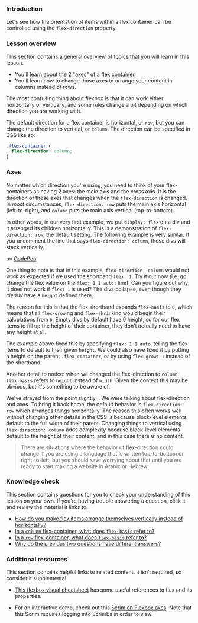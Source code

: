 ### Introduction

Let's see how the orientation of items within a flex container can be controlled using the `flex-direction` property.

### Lesson overview

This section contains a general overview of topics that you will learn in this lesson.

-   You'll learn about the 2 "axes" of a flex container.
-   You'll learn how to change those axes to arrange your content in columns instead of rows.

The most confusing thing about flexbox is that it can work either horizontally or vertically, and some rules change a bit depending on which direction you are working with.

The default direction for a flex container is horizontal, or `row`, <span id='flex-vertical'>but you can change the direction to vertical, or `column`. The direction can be specified in CSS like so:
</span>

```css
.flex-container {
  flex-direction: column;
}
```

### Axes

<span id='flex-axes'>No matter which direction you're using, you need to think of your flex-containers as having 2 axes: the main axis and the cross axis. It is the direction of these axes that changes when the `flex-direction` is changed. In _most_ circumstances, `flex-direction: row` puts the main axis horizontal (left-to-right), and `column` puts the main axis vertical (top-to-bottom).</span>

In other words, in our very first example, we put `display: flex` on a div and it arranged its children horizontally. This is a demonstration of `flex-direction: row`, the default setting. The following example is very similar. If you uncomment the line that says `flex-direction: column`, those divs will stack vertically.



  on [CodePen](https://codepen.io).</span>
</p>
<script async src="https://cpwebassets.codepen.io/assets/embed/ei.js"></script>

One thing to note is that in this example, `flex-direction: column` would not work as expected if we used the shorthand `flex: 1`. Try it out now (i.e. go change the flex value on the `flex: 1 1 auto;` line). Can you figure out why it does not work if `flex: 1` is used? The divs collapse, even though they _clearly_ have a `height` defined there.

The reason for this is that the <span id='row-flex-basis'> flex shorthand expands `flex-basis` to `0`, which means that all `flex-grow`ing and `flex-shrink`ing would begin their calculations from `0`.</span> Empty divs by default have 0 height, so for our flex items to fill up the height of their container, they don't actually need to have any height at all.

The example above fixed this by specifying `flex: 1 1 auto`, telling the flex items to default to their given `height`. We could also have fixed it by putting a height on the parent `.flex-container`, or by using `flex-grow: 1` instead of the shorthand.

Another detail to notice: when we changed the <span id='column-flex-basis'>flex-direction to `column`, `flex-basis` refers to `height` instead of `width`.</span> Given the context this may be obvious, but it's something to be aware of.

We've strayed from the point slightly... We were talking about flex-direction and axes. To bring it back home, the default behavior is `flex-direction: row` which arranges things horizontally. The reason this often works well without changing other details in the CSS is because block-level elements default to the full width of their parent. Changing things to vertical using `flex-direction: column` adds complexity because block-level elements default to the height of their content, and in this case there _is_ no content.

> There are situations where the behavior of flex-direction could change if you are using a language that is written top-to-bottom or right-to-left, but you should save worrying about that until you are ready to start making a website in Arabic or Hebrew.


### Knowledge check

This section contains questions for you to check your understanding of this lesson on your own. If you’re having trouble answering a question, click it and review the material it links to.

-   [How do you make flex items arrange themselves vertically instead of horizontally?](#flex-vertical)
-   [In a `column` flex-container, what does `flex-basis` refer to?](#column-flex-basis)
-   [In a `row` flex-container, what does `flex-basis` refer to?](#row-flex-basis)
-   [Why do the previous two questions have different answers?](#flex-axes)

### Additional resources

This section contains helpful links to related content. It isn’t required, so consider it supplemental.

*   [This flexbox visual cheatsheet](https://flexbox.malven.co/) has some useful references to flex and its properties.

* For an interactive demo, check out this [Scrim on Flexbox axes](https://scrimba.com/learn/flexbox/main-axis-and-cross-axis-flexbox-tutorial-cz94MT8). Note that this Scrim requires logging into Scrimba in order to view.
